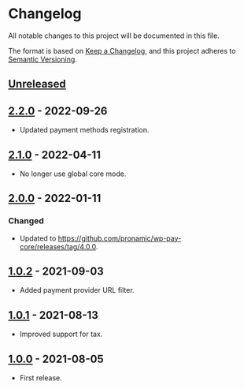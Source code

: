 # Changelog
All notable changes to this project will be documented in this file.

The format is based on [Keep a Changelog](https://keepachangelog.com/en/1.0.0/),
and this project adheres to [Semantic Versioning](https://semver.org/spec/v2.0.0.html).

## [Unreleased][unreleased]

## [2.2.0] - 2022-09-26
- Updated payment methods registration.

## [2.1.0] - 2022-04-11
- No longer use global core mode.

## [2.0.0] - 2022-01-11
### Changed
- Updated to https://github.com/pronamic/wp-pay-core/releases/tag/4.0.0.

## [1.0.2] - 2021-09-03
- Added payment provider URL filter.

## [1.0.1] - 2021-08-13
- Improved support for tax.

## [1.0.0] - 2021-08-05
- First release.

[unreleased]: https://github.com/wp-pay-gateways/paypal/compare/2.2.0...HEAD
[2.2.0]: https://github.com/pronamic/wp-pronamic-pay-paypal/compare/2.1.0...2.2.0
[2.1.0]: https://github.com/wp-pay-gateways/paypal/compare/2.0.0...2.1.0
[2.0.0]: https://github.com/wp-pay-gateways/paypal/compare/1.0.2...2.0.0
[1.0.2]: https://github.com/wp-pay-gateways/paypal/compare/1.0.1...1.0.2
[1.0.1]: https://github.com/wp-pay-gateways/paypal/compare/1.0.0...1.0.1
[1.0.0]: https://github.com/wp-pay-gateways/paypal/releases/tag/1.0.0

